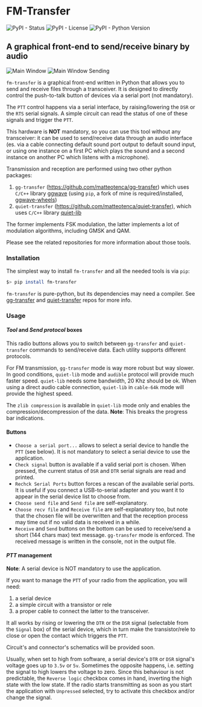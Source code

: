 # FM-Transfer

![PyPI - Status](https://img.shields.io/pypi/status/fm-transfer)
![PyPI - License](https://img.shields.io/pypi/l/fm-transfer?color=blue)
![PyPI - Python Version](https://img.shields.io/pypi/pyversions/fm-transfer)

## A graphical front-end to send/receive binary by audio

![Main Window](doc/window.png "FM-Transfer Main Window")
![Main Window Sending](doc/window2.png "FM-Transfer Main Window Sending")

`fm-transfer` is a graphical front-end written in Python that allows you to send and receive files through a transceiver.
It is designed to directly control the push-to-talk button of devices via a serial port (not mandatory).

The `PTT` control happens via a serial interface, by raising/lowering the `DSR` or the 
`RTS` serial signals. A simple circuit can read the status of one of these signals and trigger the `PTT`.

This hardware is **NOT** mandatory, so you can use this tool without any transceiver: it can be used to 
send/receive data through an audio interface (es. via a cable connecting default sound port output to default 
sound input, or using one instance on a first PC which plays the sound and a second instance on another PC which listens
with a microphone).

Transmission and reception are performed using two other python packages:
1) `gg-transfer` (https://github.com/matteotenca/gg-transfer) which uses `C/C++` library
[ggwave](https://github.com/ggerganov/ggwave/) (using `pip`, a fork of mine is required/installed, [ggwave-wheels](https://github.com/matteotenca/ggwave-wheels/))
2) `quiet-transfer` (https://github.com/matteotenca/quiet-transfer), 
which uses `C/C++` library [quiet-lib](https://github.com/quiet/quiet)

The former implements FSK modulation, the latter implements a lot of modulation algorithms, including GMSK and QAM.

Please see the related repositories for more information about those tools.

### Installation

The simplest way to install `fm-transfer` and all the needed tools is via `pip`:

```bash
$> pip install fm-transfer
```

`fm-transfer` is pure-python, but its dependencies may need a compiler. See [gg-transfer](https://github.com/matteotenca/gg-transfer) 
and [quiet-transfer](https://github.com/matteotenca/quiet-transfer) repos for more info. 

### Usage

#### *Tool* and *Send protocol* boxes

This radio buttons allows you to switch between `gg-transfer` and `quiet-transfer` commands to send/receive data. Each
utility supports different protocols.

For FM transmission, `gg-transfer` mode is way more robust but way slower. In good conditions, `quiet-lib` mode and 
`audible` protocol will provide much faster speed. `quiet-lib` needs some bandwidth, 20 Khz should be ok. When using a 
direct audio cable connection, `quiet-lib` in `cable-64k` mode will provide the highest speed. 

The `zlib compression` is available in `quiet-lib` mode only and enables the compression/decompression of the data. 
**Note**: This breaks the progress bar indications. 

#### Buttons
- `Choose a serial port...` allows to select a serial device to handle the `PTT` (see below). It is not mandatory to
select a serial device to use the application.
- `Check signal` button is available if a valid serial port is chosen. When pressed, the current status of `DSR` and `DTR` 
serial signals are read and printed.
- `Rechck Serial Ports` button forces a rescan of the available serial ports. It is useful if you connect a USB-to-serial
adapter and you want it to appear in the serial device list to choose from.
- `Choose send file` and `Send file` are self-explanatory.
- `Choose recv file` and `Receive file` are self-explanatory too, but note that the chosen file will be overwritten and
that the reception process may time out if no valid data is received in a while. 
- `Receive` and `Send` buttons on the bottom can be used to receive/send a short (144 chars max) text message. 
`gg-transfer` mode is enforced. The received message is written in the console, not in the output file.

#### *PTT* management

**Note**: A serial device is NOT mandatory to use the application.

If you want to manage the `PTT` of your radio from the application, you will need:

1) a serial device
2) a simple circuit with a transistor or rele
3) a proper cable to connect the latter to the transceiver.

It all works by rising or lowering the `DTR` or the `DSR` signal (selectable from the `Signal` box) of the serial device, 
which in turn make the transistor/rele to close or open the contact which triggers the `PTT`.

Circuit's and connector's schematics will be provided soon.

Usually, when set to high from software, a serial device's `DTR` or `DSR` signal's voltage goes up to `3.5v` or `5v`. 
Sometimes the opposite happens, i.e. setting the signal to high lowers the voltage to zero. Since this behaviour is not 
predictable, the `Reverse logic` checkbox comes in hand, inverting the high state with the low state. If the radio starts 
transmitting as soon as you start the application with `Unpressed` selected, try to activate this checkbox and/or change 
the signal.
